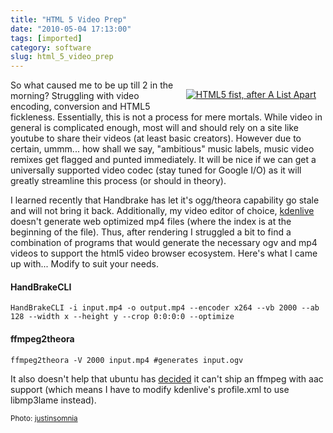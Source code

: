 ```yaml
---
title: "HTML 5 Video Prep"
date: "2010-05-04 17:13:00"
tags: [imported]
category: software
slug: html_5_video_prep
---
```


<div style="margin: 15px; float: right"><a href="http://www.flickr.com/photos/36983395@N00/513636061/" title="HTML5 fist, after A List Apart" target="_blank"><img src="http://farm1.static.flickr.com/191/513636061_98d07f7966_m.jpg" alt="HTML5 fist, after A List Apart" border="0" /></a></div>

So what caused me to be up till 2 in the morning? Struggling with video encoding, conversion and HTML5 fickleness. Essentially, this is not a process for mere mortals. While video in general is complicated enough, most will and should rely on a site like youtube to share their videos (at least basic creators). However due to certain, ummm... how shall we say, "ambitious" music labels, music video remixes get flagged and punted immediately. It will be nice if we can get a universally supported video codec (stay tuned for Google I/O) as it will greatly streamline this process (or should in theory).

I learned recently that Handbrake has let it's ogg/theora capability go stale and will not bring it back. Additionally, my video editor of choice, <a href="http://www.kdenlive.org/">kdenlive</a> doesn't generate web optimized mp4 files (where the index is at the beginning of the file). Thus, after rendering I struggled a bit to find a combination of programs that would generate the necessary ogv and mp4 videos to support the html5 video browser ecosystem. Here's what I came up with... Modify to suit your needs.

<h4>HandBrakeCLI</h4>

`HandBrakeCLI -i input.mp4 -o output.mp4 --encoder x264 --vb 2000 --ab 128 --width x --height y --crop 0:0:0:0 --optimize`

<h4>ffmpeg2theora</h4>

`ffmpeg2theora -V 2000 input.mp4 #generates input.ogv`

It also doesn't help that ubuntu has <a href="https://bugs.launchpad.net/ubuntu/+source/ffmpeg-debian/+bug/6366">decided</a> it can't ship an ffmpeg with aac support (which means I have to modify kdenlive's profile.xml to use libmp3lame instead).

<small>Photo: <a href="http://www.flickr.com/photos/36983395@N00/513636061/" title="justinsomnia" target="_blank">justinsomnia</a></small>
